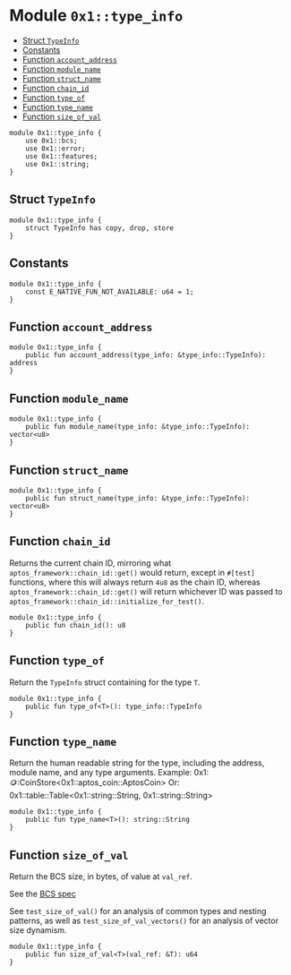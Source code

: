 <a id="0x1_type_info"></a>

# Module `0x1::type_info`

- [Struct `TypeInfo`](#0x1_type_info_TypeInfo)
- [Constants](#@Constants_0)
- [Function `account_address`](#0x1_type_info_account_address)
- [Function `module_name`](#0x1_type_info_module_name)
- [Function `struct_name`](#0x1_type_info_struct_name)
- [Function `chain_id`](#0x1_type_info_chain_id)
- [Function `type_of`](#0x1_type_info_type_of)
- [Function `type_name`](#0x1_type_info_type_name)
- [Function `size_of_val`](#0x1_type_info_size_of_val)

```move
module 0x1::type_info {
    use 0x1::bcs;
    use 0x1::error;
    use 0x1::features;
    use 0x1::string;
}
```

<a id="0x1_type_info_TypeInfo"></a>

## Struct `TypeInfo`

```move
module 0x1::type_info {
    struct TypeInfo has copy, drop, store
}
```

<a id="@Constants_0"></a>

## Constants

<a id="0x1_type_info_E_NATIVE_FUN_NOT_AVAILABLE"></a>

```move
module 0x1::type_info {
    const E_NATIVE_FUN_NOT_AVAILABLE: u64 = 1;
}
```

<a id="0x1_type_info_account_address"></a>

## Function `account_address`

```move
module 0x1::type_info {
    public fun account_address(type_info: &type_info::TypeInfo): address
}
```

<a id="0x1_type_info_module_name"></a>

## Function `module_name`

```move
module 0x1::type_info {
    public fun module_name(type_info: &type_info::TypeInfo): vector<u8>
}
```

<a id="0x1_type_info_struct_name"></a>

## Function `struct_name`

```move
module 0x1::type_info {
    public fun struct_name(type_info: &type_info::TypeInfo): vector<u8>
}
```

<a id="0x1_type_info_chain_id"></a>

## Function `chain_id`

Returns the current chain ID, mirroring what `aptos_framework::chain_id::get()` would return, except in `#[test]`
functions, where this will always return `4u8` as the chain ID, whereas `aptos_framework::chain_id::get()` will
return whichever ID was passed to `aptos_framework::chain_id::initialize_for_test()`.

```move
module 0x1::type_info {
    public fun chain_id(): u8
}
```

<a id="0x1_type_info_type_of"></a>

## Function `type_of`

Return the `TypeInfo` struct containing for the type `T`.

```move
module 0x1::type_info {
    public fun type_of<T>(): type_info::TypeInfo
}
```

<a id="0x1_type_info_type_name"></a>

## Function `type_name`

Return the human readable string for the type, including the address, module name, and any type arguments.
Example: 0x1::coin::CoinStore&lt;0x1::aptos_coin::AptosCoin&gt;
Or: 0x1::table::Table&lt;0x1::string::String, 0x1::string::String&gt;

```move
module 0x1::type_info {
    public fun type_name<T>(): string::String
}
```

<a id="0x1_type_info_size_of_val"></a>

## Function `size_of_val`

Return the BCS size, in bytes, of value at `val_ref`.

See the [BCS spec](https://github.com/diem/bcs)

See `test_size_of_val()` for an analysis of common types and
nesting patterns, as well as `test_size_of_val_vectors()` for an
analysis of vector size dynamism.

```move
module 0x1::type_info {
    public fun size_of_val<T>(val_ref: &T): u64
}
```
